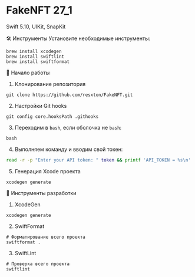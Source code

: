 # FakeNFT 27_1

Swift 5.10, UIKit, SnapKit

🛠️ Инструменты
Установите необходимые инструменты:
```
brew install xcodegen
brew install swiftlint
brew install swiftformat
```

🚀 Начало работы
1. Клонирование репозитория
```
git clone https://github.com/resxton/FakeNFT.git
```
2. Настройки Git hooks
```
git config core.hooksPath .githooks
```
3. Переходим в `bash`, если оболочка не `bash`:
```
bash
```
4. Выполняем команду и вводим свой токен:
```bash
read -r -p "Enter your API token: " token && printf 'API_TOKEN = %s\n' "$token" > Secrets.xcconfig && echo "✅ Secrets.xcconfig sucessfully created!"
```
5. Генерация Xcode проекта
```
xcodegen generate
```

🧰 Инструменты разработки
1. XcodeGen
```
xcodegen generate
```
2. SwiftFormat
```
# Форматирование всего проекта
swiftformat .
```
3. SwiftLint
```
# Проверка всего проекта
swiftlint
```
